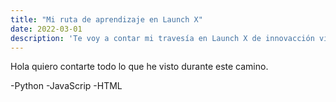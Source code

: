 ```yaml
---
title: "Mi ruta de aprendizaje en Launch X"
date: 2022-03-01
description: 'Te voy a contar mi travesía en Launch X de innovacción virtual'
---
```


Hola quiero contarte todo lo que he visto durante este camino.

-Python
-JavaScrip
-HTML

